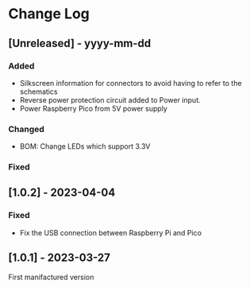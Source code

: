 # Change Log
 
## [Unreleased] - yyyy-mm-dd
 
### Added

- Silkscreen information for connectors to avoid having to refer to the schematics
- Reverse power protection circuit added to Power input.
- Power Raspberry Pico from 5V power supply
 
### Changed
- BOM: Change LEDs which support 3.3V
 
### Fixed
 
## [1.0.2] - 2023-04-04
 
### Fixed

- Fix the USB connection between Raspberry Pi and Pico
 
## [1.0.1] - 2023-03-27

First manifactured version 
